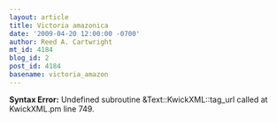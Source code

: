 ```yaml
---
layout: article
title: Victoria amazonica
date: '2009-04-20 12:00:00 -0700'
author: Reed A. Cartwright
mt_id: 4184
blog_id: 2
post_id: 4184
basename: victoria_amazon
---
```

<p><strong>Syntax Error:</strong> Undefined subroutine &Text::KwickXML::tag_url called at KwickXML.pm line 749.
</p>
